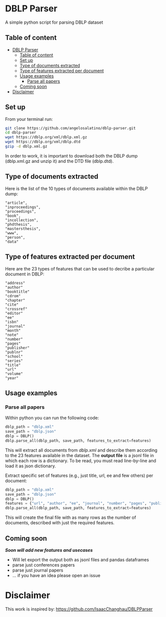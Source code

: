 # DBLP Parser
A simple python script for parsing DBLP dataset


## Table of content
- [DBLP Parser](#dblp-parser)
  - [Table of content](#table-of-content)
  - [Set up](#set-up)
  - [Type of documents extracted](#type-of-documents-extracted)
  - [Type of features extracted per document](#type-of-features-extracted-per-document)
  - [Usage examples](#usage-examples)
    - [Parse all papers](#parse-all-papers)
  - [Coming soon](#coming-soon)
- [Disclaimer](#disclaimer)

## Set up

From your terminal run:
```bash
git clone https://github.com/angelosalatino/dblp-parser.git
cd dblp-parser
wget https://dblp.org/xml/dblp.xml.gz
wget https://dblp.org/xml/dblp.dtd
gzip -d dblp.xml.gz
```

In order to work, it is important to download both the DBLP dump (dblp.xml.gz and unzip it) and the DTD file (dblp.dtd).

## Type of documents extracted

Here is the list of the 10 types of documents available within the DBLP dump:

```
"article",
"inproceedings",
"proceedings",
"book",
"incollection",
"phdthesis",
"mastersthesis",
"www",
"person",
"data"
```

## Type of features extracted per document

Here are the 23 types of features that can be used to decribe a particular document in DBLP:

```
"address" 
"author" 
"booktitle"
"cdrom" 
"chapter" 
"cite" 
"crossref" 
"editor" 
"ee" 
"isbn"
"journal" 
"month" 
"note" 
"number" 
"pages" 
"publisher" 
"publnr" 
"school" 
"series" 
"title" 
"url"
"volume" 
"year"
```


## Usage examples

### Parse all papers

Within python you can run the following code:
```python
dblp_path = "dblp.xml"
save_path = "dblp.json"
dblp = DBLP()
dblp.parse_all(dblp_path, save_path, features_to_extract=features)
```
This will extract all documents from *dblp.xml* and describe them according to the 23 features available in the dataset. 
The **output file** is a jsonl file in which each row is a dictionary. To be read, you must read line-by-line and load it as json dictionary.

Extract specific set of features (e.g., just title, url, ee and few others) per document:
```python
dblp_path = "dblp.xml"
save_path = "dblp.json"
dblp = DBLP()
features = {"url", "author", "ee", "journal", "number", "pages", "publisher", "series","booktitle", "title", "volume", "year"}
dblp.parse_all(dblp_path, save_path, features_to_extract=features)
```
This will create the final file with as many rows as the number of documents, described with just the required features.

## Coming soon
**_Soon will add new features and usecases_**
* Will let export the output both as jsonl files and pandas dataframes
* parse just conferences papers
* parse just journal papers
* ... if you have an idea please open an issue 


# Disclaimer

This work is inspired by: https://github.com/IsaacChanghau/DBLPParser
